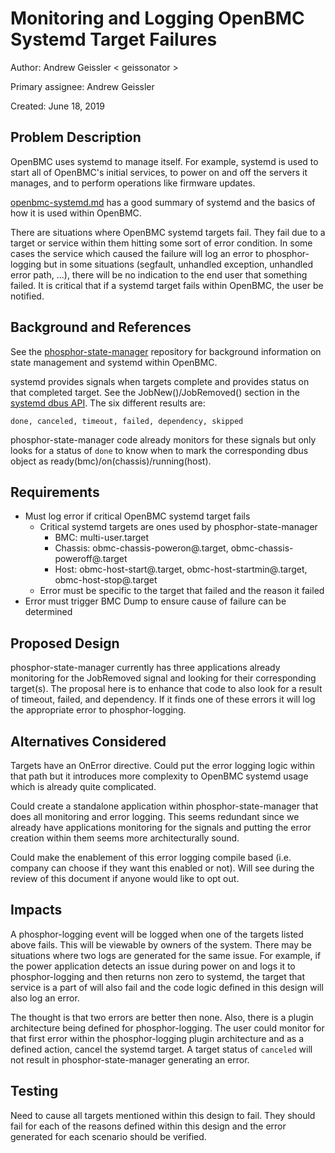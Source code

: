 # Monitoring and Logging OpenBMC Systemd Target Failures

Author: Andrew Geissler
  < geissonator >

  Primary assignee: Andrew Geissler

  Created: June 18, 2019

## Problem Description

OpenBMC uses systemd to manage itself. For example, systemd is used to
start all of OpenBMC's initial services, to power on and off the servers it
manages, and to perform operations like firmware updates.

[openbmc-systemd.md][1] has a good summary of systemd and the basics of how
it is used within OpenBMC.

There are situations where OpenBMC systemd targets fail. They fail due to a
target or service within them hitting some sort of error condition. In some
cases the service which caused the failure will log an error to phosphor-logging
but in some situations (segfault, unhandled exception, unhandled error path,
...), there will be no indication to the end user that something failed. It is
critical that if a systemd target fails within OpenBMC, the user be notified.

## Background and References

See the [phosphor-state-manager][2] repository for background information on
state management and systemd within OpenBMC.

systemd provides signals when targets complete and provides status on that
completed target. See the JobNew()/JobRemoved() section in the [systemd dbus
API][3]. The six different results are:
```
done, canceled, timeout, failed, dependency, skipped
```

phosphor-state-manager code already monitors for these signals but only looks
for a status of `done` to know when to mark the corresponding dbus object
as ready(bmc)/on(chassis)/running(host).

## Requirements

- Must log error if critical OpenBMC systemd target fails
  - Critical systemd targets are ones used by phosphor-state-manager
    - BMC: multi-user.target
    - Chassis: obmc-chassis-poweron@.target, obmc-chassis-poweroff@.target
    - Host: obmc-host-start@.target, obmc-host-startmin@.target,
      obmc-host-stop@.target
  - Error must be specific to the target that failed and the reason it failed
- Error must trigger BMC Dump to ensure cause of failure can be determined

## Proposed Design

phosphor-state-manager currently has three applications already monitoring for
the JobRemoved signal and looking for their corresponding target(s). The
proposal here is to enhance that code to also look for a result of timeout,
failed, and dependency. If it finds one of these errors it will log the
appropriate error to phosphor-logging.

## Alternatives Considered

Targets have an OnError directive. Could put the error logging logic within that
path but it introduces more complexity to OpenBMC systemd usage which is already
quite complicated.

Could create a standalone application within phosphor-state-manager that does
all monitoring and error logging. This seems redundant since we already have
applications monitoring for the signals and putting the error creation within
them seems more architecturally sound.

Could make the enablement of this error logging compile based (i.e. company can
choose if they want this enabled or not). Will see during the review of this
document if anyone would like to opt out.

## Impacts

A phosphor-logging event will be logged when one of the targets listed above
fails. This will be viewable by owners of the system. There may be situations
where two logs are generated for the same issue. For example, if the power
application detects an issue during power on and logs it to phosphor-logging and
then returns non zero to systemd, the target that service is a part of will also
fail and the code logic defined in this design will also log an error.

The thought is that two errors are better then none. Also, there is a plugin
architecture being defined for phosphor-logging. The user could monitor for
that first error within the phosphor-logging plugin architecture and as a
defined action, cancel the systemd target. A target status of `canceled` will
not result in phosphor-state-manager generating an error.

## Testing
Need to cause all targets mentioned within this design to fail. They should fail
for each of the reasons defined within this design and the error generated for
each scenario should be verified.

[1]: https://github.com/openbmc/docs/blob/master/openbmc-systemd.md
[2]: https://github.com/openbmc/phosphor-state-manager
[3]: https://www.freedesktop.org/wiki/Software/systemd/dbus/
